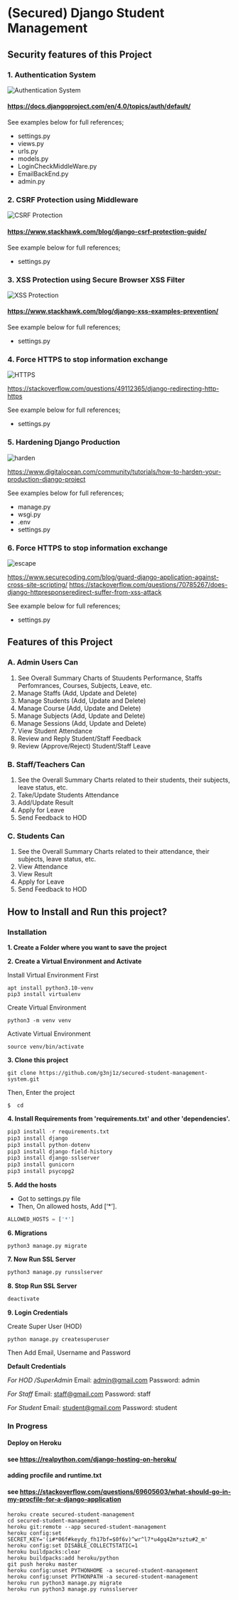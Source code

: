 # (Secured) Django Student Management

## Security features of this Project

### 1. Authentication System

![Authentication System](./media/AuthenticationSystem.PNG)

#### https://docs.djangoproject.com/en/4.0/topics/auth/default/

See examples below for full references;
- settings.py
- views.py
- urls.py
- models.py
- LoginCheckMiddleWare.py
- EmailBackEnd.py
- admin.py

### 2. CSRF Protection using Middleware

![CSRF Protection](./media/CSRFProtection.PNG)

#### https://www.stackhawk.com/blog/django-csrf-protection-guide/  

See example below for full references;
- settings.py

### 3. XSS Protection using Secure Browser XSS Filter

![XSS Protection](./media/XSSProtection.PNG)

#### https://www.stackhawk.com/blog/django-xss-examples-prevention/  

See example below for full references;
- settings.py

### 4. Force HTTPS to stop information exchange

![HTTPS](./media/HTTPS.PNG)

https://stackoverflow.com/questions/49112365/django-redirecting-http-https  

See example below for full references;
- settings.py

### 5. Hardening Django Production

![harden](./media/harden.PNG)

https://www.digitalocean.com/community/tutorials/how-to-harden-your-production-django-project

See examples below for full references;
- manage.py
- wsgi.py
- .env
- settings.py

### 6. Force HTTPS to stop information exchange

![escape](./media/escape.PNG)

https://www.securecoding.com/blog/guard-django-application-against-cross-site-scripting/ https://stackoverflow.com/questions/70785267/does-django-httpresponseredirect-suffer-from-xss-attack  

See example below for full references;
- settings.py

## Features of this Project

### A. Admin Users Can
1. See Overall Summary Charts of Stuudents Performance, Staffs Perfomrances, Courses, Subjects, Leave, etc.
2. Manage Staffs (Add, Update and Delete)
3. Manage Students (Add, Update and Delete)
4. Manage Course (Add, Update and Delete)
5. Manage Subjects (Add, Update and Delete)
6. Manage Sessions (Add, Update and Delete)
7. View Student Attendance
8. Review and Reply Student/Staff Feedback
9. Review (Approve/Reject) Student/Staff Leave

### B. Staff/Teachers Can
1. See the Overall Summary Charts related to their students, their subjects, leave status, etc.
2. Take/Update Students Attendance
3. Add/Update Result
4. Apply for Leave
5. Send Feedback to HOD

### C. Students Can
1. See the Overall Summary Charts related to their attendance, their subjects, leave status, etc.
2. View Attendance
3. View Result
4. Apply for Leave
5. Send Feedback to HOD

## How to Install and Run this project?

### Installation
**1. Create a Folder where you want to save the project**

**2. Create a Virtual Environment and Activate**

Install Virtual Environment First
```
apt install python3.10-venv
pip3 install virtualenv
```

Create Virtual Environment
```
python3 -m venv venv
```

Activate Virtual Environment
```
source venv/bin/activate
```

**3. Clone this project**
```
git clone https://github.com/g3nj1z/secured-student-management-system.git
```

Then, Enter the project
```
$  cd 
```

**4. Install Requirements from 'requirements.txt' and other 'dependencies'.**
```python
pip3 install -r requirements.txt
pip3 install django
pip3 install python-dotenv
pip3 install django-field-history
pip3 install django-sslserver
pip3 install gunicorn
pip3 install psycopg2
```

**5. Add the hosts**

- Got to settings.py file 
- Then, On allowed hosts, Add [‘*’]. 
```python
ALLOWED_HOSTS = ['*']
```

**6. Migrations**
```
python3 manage.py migrate
```

**7. Now Run SSL Server**

```python
python3 manage.py runsslserver
```

**8. Stop Run SSL Server**

```python
deactivate
```

**9. Login Credentials**

Create Super User (HOD)
```
python manage.py createsuperuser
```
Then Add Email, Username and Password

**Default Credentials**

*For HOD /SuperAdmin*
Email: admin@gmail.com
Password: admin

*For Staff*
Email: staff@gmail.com
Password: staff

*For Student*
Email: student@gmail.com
Password: student

### In Progress
#### Deploy on Heroku
#### see https://realpython.com/django-hosting-on-heroku/
#### adding procfile and runtime.txt
#### see https://stackoverflow.com/questions/69605603/what-should-go-in-my-procfile-for-a-django-application
```
heroku create secured-student-management
cd secured-student-management
heroku git:remote --app secured-student-management
heroku config:set SECRET_KEY='(i#*06f#keydy_fh17bf=$0f6v)^wr^l7*u4gq42m*sztu#2_m'
heroku config:set DISABLE_COLLECTSTATIC=1
heroku buildpacks:clear
heroku buildpacks:add heroku/python
git push heroku master
heroku config:unset PYTHONHOME -a secured-student-management
heroku config:unset PYTHONPATH -a secured-student-management
heroku run python3 manage.py migrate
heroku run python3 manage.py runsslserver
```
